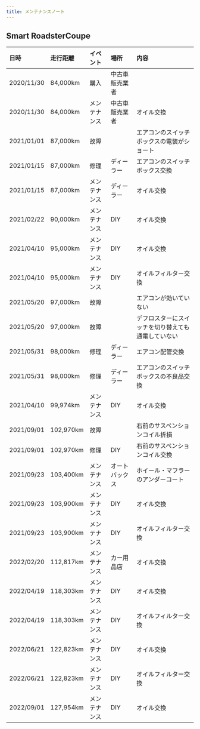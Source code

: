 ```yaml
---
title: メンテナンスノート
---
```


## Smart RoadsterCoupe

|日時|走行距離|イベント|場所|内容|
|:---|:---|:---|:---|:---|
|2020/11/30|84,000km|購入|中古車販売業者||
|2020/11/30|84,000km|メンテナンス|中古車販売業者|オイル交換|
|2021/01/01|87,000km|故障||エアコンのスイッチボックスの電装がショート|
|2021/01/15|87,000km|修理|ディーラー|エアコンのスイッチボックス交換|
|2021/01/15|87,000km|メンテナンス|ディーラー|オイル交換|
|2021/02/22|90,000km|メンテナンス|DIY|オイル交換|
|2021/04/10|95,000km|メンテナンス|DIY|オイル交換|
|2021/04/10|95,000km|メンテナンス|DIY|オイルフィルター交換|
|2021/05/20|97,000km|故障||エアコンが効いていない|
|2021/05/20|97,000km|故障||デフロスターにスイッチを切り替えても通電していない|
|2021/05/31|98,000km|修理|ディーラー|エアコン配管交換|
|2021/05/31|98,000km|修理|ディーラー|エアコンのスイッチボックスの不良品交換|
|2021/04/10|99,974km|メンテナンス|DIY|オイル交換|
|2021/09/01|102,970km|故障||右前のサスペンションコイル折損|
|2021/09/01|102,970km|修理|DIY|右前のサスペンションコイル交換|
|2021/09/23|103,400km|メンテナンス|オートバックス|ホイール・マフラーのアンダーコート|
|2021/09/23|103,900km|メンテナンス|DIY|オイル交換|
|2021/09/23|103,900km|メンテナンス|DIY|オイルフィルター交換|
|2022/02/20|112,817km|メンテナンス|カー用品店|オイル交換|
|2022/04/19|118,303km|メンテナンス|DIY|オイル交換|
|2022/04/19|118,303km|メンテナンス|DIY|オイルフィルター交換|
|2022/06/21|122,823km|メンテナンス|DIY|オイル交換|
|2022/06/21|122,823km|メンテナンス|DIY|オイルフィルター交換|
|2022/09/01|127,954km|メンテナンス|DIY|オイル交換|
